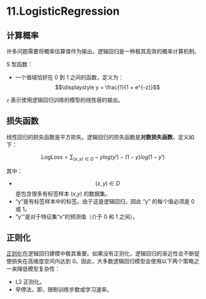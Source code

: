 # 11.LogisticRegression

## 计算概率

许多问题需要将概率估算值作为输出。逻辑回归是一种极其高效的概率计算机制。

S 型函数：

* 一个值域恰好在 0 到 1 之间的函数，定义为：$$\displaystyle y = \frac{1}{1 + e^{-z}}$$

`z` 表示使用逻辑回归训练的模型的线性层的输出。

## 损失函数

线性回归的损失函数是平方损失。逻辑回归的损失函数是**对数损失函数**，定义如下：

$$\displaystyle Log Loss = \sum_{(x,y)\in D} -ylog(y') - (1 - y)log(1 - y')​$$

其中：

* $$(x, y) \in D$$ 是包含很多有标签样本 (_x_,_y_) 的数据集。
* “y”是有标签样本中的标签。由于这是逻辑回归，因此 “y” 的每个值必须是 0 或 1。
* “y'”是对于特征集“x”的预测值（介于 0 和 1 之间）。

## 正则化

[正则化](https://developers.google.cn/machine-learning/crash-course/regularization-for-simplicity/video-lecture)在逻辑回归建模中极其重要。如果没有正则化，逻辑回归的渐近性会不断促使损失在高维度空间内达到 0。因此，大多数逻辑回归模型会使用以下两个策略之一来降低模型复杂性：

* L2 正则化。
* 早停法，即，限制训练步数或学习速率。
